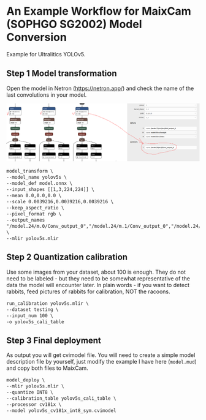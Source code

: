 # An Example Workflow for MaixCam (SOPHGO SG2002) Model Conversion

Example for Ultralitics YOLOv5.

## Step 1 Model transformation

Open the model in Netron (https://netron.app/) and check the name of the last convolutions in your model.

![Where to cut](assets/where-to-cut.png)

```
model_transform \
--model_name yolov5s \
--model_def model.onnx \
--input_shapes [[1,3,224,224]] \
--mean 0.0,0.0,0.0 \
--scale 0.0039216,0.0039216,0.0039216 \
--keep_aspect_ratio \
--pixel_format rgb \
--output_names "/model.24/m.0/Conv_output_0","/model.24/m.1/Conv_output_0","/model.24/m.2/Conv_output_0" \
--mlir yolov5s.mlir
```

## Step 2 Quantization calibration

Use some images from your dataset, about 100 is enough. They do not need to be labeled - but they need to be somewhat representative of the data the model will encounter later. In plain words - if you want to detect rabbits, feed pictures of rabbits for calibration, NOT the racoons.

```
run_calibration yolov5s.mlir \
--dataset testing \
--input_num 100 \
-o yolov5s_cali_table
```

## Step 3 Final deployment

As output you will get cvimodel file. You will need to create a simple model description file by yourself, just modify the example I have here (`model.mud`) and copy both files to MaixCam.

```
model_deploy \
--mlir yolov5s.mlir \
--quantize INT8 \
--calibration_table yolov5s_cali_table \
--processor cv181x \
--model yolov5s_cv181x_int8_sym.cvimodel
```